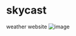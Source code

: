 # skycast
weather website
![image](https://github.com/user-attachments/assets/f2ff00f2-6882-43da-b8cb-a8a387c7e894)
